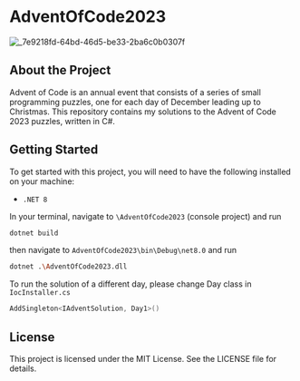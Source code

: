 # AdventOfCode2023

![_7e9218fd-64bd-46d5-be33-2ba6c0b0307f](https://github.com/nicolabc/AdventOfCode2023/assets/31611304/309f09b3-f65c-4f35-8639-639198eb1fbc)

## About the Project

Advent of Code is an annual event that consists of a series of small programming puzzles, one for each day of December leading up to Christmas.
This repository contains my solutions to the Advent of Code 2023 puzzles, written in C#.

## Getting Started

To get started with this project, you will need to have the following installed on your machine:

-   `.NET 8`

In your terminal, navigate to `\AdventOfCode2023` (console project) and run

```sh
dotnet build
```

then navigate to `AdventOfCode2023\bin\Debug\net8.0` and run

```sh
dotnet .\AdventOfCode2023.dll
```

To run the solution of a different day, please change Day class in `IocInstaller.cs`

```csharp
AddSingleton<IAdventSolution, Day1>()
```

## License

This project is licensed under the MIT License. See the LICENSE file for details.

